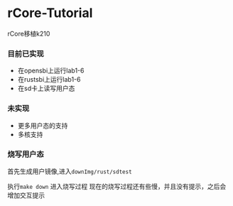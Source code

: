 # rCore-Tutorial
rCore移植k210

### 目前已实现
* 在opensbi上运行lab1-6
* 在rustsbi上运行lab1-6
* 在sd卡上读写用户态

### 未实现
 * 更多用户态的支持
 * 多核支持


### 烧写用户态

  首先生成用户镜像,进入`downImg/rust/sdtest` 
  
  执行`make down` 进入烧写过程 现在的烧写过程还有些慢，并且没有提示，之后会增加交互提示
  
